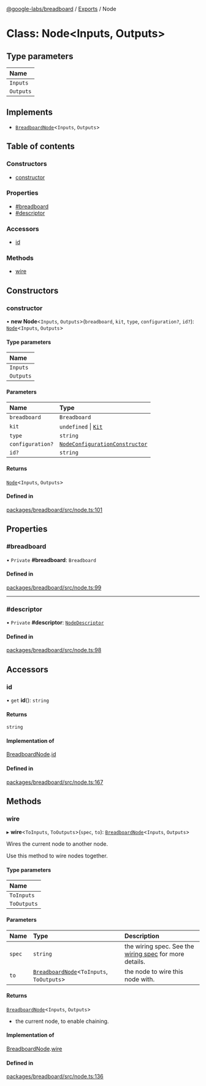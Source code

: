 [@google-labs/breadboard](../README.md) / [Exports](../modules.md) / Node

# Class: Node\<Inputs, Outputs\>

## Type parameters

| Name |
| :------ |
| `Inputs` |
| `Outputs` |

## Implements

- [`BreadboardNode`](../interfaces/BreadboardNode.md)\<`Inputs`, `Outputs`\>

## Table of contents

### Constructors

- [constructor](Node.md#constructor)

### Properties

- [#breadboard](Node.md##breadboard)
- [#descriptor](Node.md##descriptor)

### Accessors

- [id](Node.md#id)

### Methods

- [wire](Node.md#wire)

## Constructors

### constructor

• **new Node**\<`Inputs`, `Outputs`\>(`breadboard`, `kit`, `type`, `configuration?`, `id?`): [`Node`](Node.md)\<`Inputs`, `Outputs`\>

#### Type parameters

| Name |
| :------ |
| `Inputs` |
| `Outputs` |

#### Parameters

| Name | Type |
| :------ | :------ |
| `breadboard` | `Breadboard` |
| `kit` | `undefined` \| [`Kit`](../interfaces/Kit.md) |
| `type` | `string` |
| `configuration?` | [`NodeConfigurationConstructor`](../modules.md#nodeconfigurationconstructor) |
| `id?` | `string` |

#### Returns

[`Node`](Node.md)\<`Inputs`, `Outputs`\>

#### Defined in

[packages/breadboard/src/node.ts:101](https://github.com/breadboard-ai/breadboard/blob/5005f139/packages/breadboard/src/node.ts#L101)

## Properties

### #breadboard

• `Private` **#breadboard**: `Breadboard`

#### Defined in

[packages/breadboard/src/node.ts:99](https://github.com/breadboard-ai/breadboard/blob/5005f139/packages/breadboard/src/node.ts#L99)

___

### #descriptor

• `Private` **#descriptor**: [`NodeDescriptor`](../modules.md#nodedescriptor)

#### Defined in

[packages/breadboard/src/node.ts:98](https://github.com/breadboard-ai/breadboard/blob/5005f139/packages/breadboard/src/node.ts#L98)

## Accessors

### id

• `get` **id**(): `string`

#### Returns

`string`

#### Implementation of

[BreadboardNode](../interfaces/BreadboardNode.md).[id](../interfaces/BreadboardNode.md#id)

#### Defined in

[packages/breadboard/src/node.ts:167](https://github.com/breadboard-ai/breadboard/blob/5005f139/packages/breadboard/src/node.ts#L167)

## Methods

### wire

▸ **wire**\<`ToInputs`, `ToOutputs`\>(`spec`, `to`): [`BreadboardNode`](../interfaces/BreadboardNode.md)\<`Inputs`, `Outputs`\>

Wires the current node to another node.

Use this method to wire nodes together.

#### Type parameters

| Name |
| :------ |
| `ToInputs` |
| `ToOutputs` |

#### Parameters

| Name | Type | Description |
| :------ | :------ | :------ |
| `spec` | `string` | the wiring spec. See the [wiring spec](https://github.com/breadboard-ai/breadboard/blob/main/packages/breadboard/docs/wires.md) for more details. |
| `to` | [`BreadboardNode`](../interfaces/BreadboardNode.md)\<`ToInputs`, `ToOutputs`\> | the node to wire this node with. |

#### Returns

[`BreadboardNode`](../interfaces/BreadboardNode.md)\<`Inputs`, `Outputs`\>

- the current node, to enable chaining.

#### Implementation of

[BreadboardNode](../interfaces/BreadboardNode.md).[wire](../interfaces/BreadboardNode.md#wire)

#### Defined in

[packages/breadboard/src/node.ts:136](https://github.com/breadboard-ai/breadboard/blob/5005f139/packages/breadboard/src/node.ts#L136)
